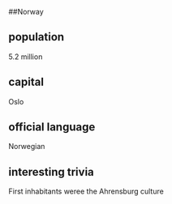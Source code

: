##Norway
## population 
5.2 million

## capital 
Oslo
 
## official language
Norwegian

## interesting trivia
First inhabitants weree the Ahrensburg culture

